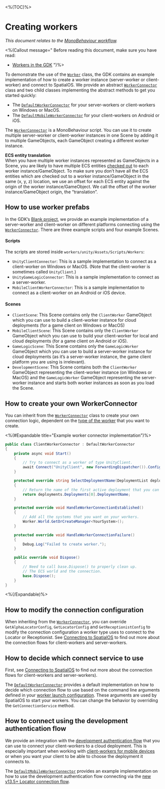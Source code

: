 <%(TOC)%>

# Creating workers

_This document relates to the [MonoBehaviour workflow]({{urlRoot}}/reference/workflows/overview)._

<%(Callout message="
Before reading this document, make sure you have read:

  * [Workers in the GDK]({{urlRoot}}/reference/concepts/worker)
")%>

To demonstrate the use of the [`Worker`]({{urlRoot}}/api/core/worker) class, the GDK contains an example implementation of how to create a worker instance (server-worker or client-worker) and connect to SpatialOS. We provide an abstract [`WorkerConnector`]({{urlRoot}}/api/core/worker-connector) class and two child classes implementing the abstract methods to get you started quickly:

  * The [`DefaultWorkerConnector`]({{urlRoot}}/api/core/default-worker-connector) for your server-workers or client-workers on Windows or MacOS.
  * The [`DefaultMobileWorkerConnector`]({{urlRoot}}/api/mobile/mobile-worker-connector) for your client-workers on Android or iOS.

The [`WorkerConnector`]({{urlRoot}}/api/core/worker-connector) is a MonoBehaviour script. You can use it to create multiple server-worker or client-worker instances in one Scene by adding it to multiple GameObjects, each GameObject creating a different worker instance.

**ECS entity translation** <br/>
When you have multiple worker instances represented as GameObjects in a Scene, you are likely to have multiple ECS entities [checked out]({{urlRoot}}/reference/glossary#authority) to each worker instance/GameObject. To make sure you don’t have all the ECS entities which are checked out to a worker instance/GameObject in the same (x, y, z) location, we use an offset for each ECS entity against the origin of the worker instance/GameObject.  We call the offset of the worker instance/GameObject origin, the “translation”.

## How to use worker prefabs

In the GDK’s [Blank project](https://github.com/spatialos/gdk-for-unity-blank-project), we provide an example implementation of a server-worker and client-worker on different platforms connecting using the [`WorkerConnector`]({{urlRoot}}/api/core/worker-connector). There are three example scripts and four example Scenes.

#### Scripts

The scripts are stored inside `workers/unity/Assets/Scripts/Workers`:

* `UnityClientConnector`: This is a sample implementation to connect as a client-worker on Windows or MacOS. (Note that the client-worker is sometimes called `UnityClient`.)
* `UnityGameLogicConnector`: This is a sample implementation to connect as a server-worker.
* `MobileClientWorkerConnector`: This is a sample implementation to connect as a client-worker on an Android or iOS device.

#### Scenes

* `ClientScene`: This Scene contains only the `ClientWorker` GameObject which you can use to build a client-worker instance for cloud deployments (for a game client on Windows or MacOS)
* `MobileClientScene`: This Scene contains only the `ClientWorker` GameObject which you can use to build your client-worker for local and cloud deployments (for a game client on Android or iOS).
* `GameLogicScene`: This Scene contains only the `GameLogicWorker` GameObject which you can use to build a server-worker instance for cloud deployments (as it’s a server-worker instance, the game client platform you are using is irrelevant).
* `DevelopmentScene`: This Scene contains both the `ClientWorker` GameObject representing the client-worker instance (on Windows or MacOS) and the `GameLogicWorker` GameObject representing the server-worker instance and starts both worker instances as soon as you load the Scene.

## How to create your own WorkerConnector

You can inherit from the [`WorkerConnector`]({{urlRoot}}/api/core/worker-connector) class to create your own connection logic, dependent on the [type of the worker]({{urlRoot}}/reference/glossary#worker-types) that you want to create.

<%(#Expandable title="Example worker connector implementation")%>

```csharp
public class ClientWorkerConnector : DefaultWorkerConnector
{
    private async void Start()
    {
        // Try to connect as a worker of type UnityClient.
        await Connect("UnityClient", new ForwardingDispatcher()).ConfigureAwait(false);
    }

    protected override string SelectDeploymentName(DeploymentList deployments)
    {
        // Return the name of the first active deployment that you can find.
        return deployments.Deployments[0].DeploymentName;
    }

    protected override void HandleWorkerConnectionEstablished()
    {
        // Add all the systems that you want on your workers.
        Worker.World.GetOrCreateManager<YourSystem>();
    }

    protected override void HandleWorkerConnectionFailure()
    {
        Debug.Log("Failed to create worker.");
    }

    public override void Dispose()
    {
        // Need to call base.Dispose() to properly clean up.
        // The ECS world and the connection.
        base.Dispose();
    }
}
```

<%(/Expandable)%>

## How to modify the connection configuration

When inheriting from the [`WorkerConnector`]({{urlRoot}}/api/core/worker-connector), you can override `GetAlphaLocatorConfig`, `GetLocatorConfig` and
`GetReceptionistConfig` to modify the connection configuration a worker type uses to connect to the
Locator or Receptionist. See [Connecting to SpatialOS]({{urlRoot}}/reference/concepts/connection-flows) to find out more about the connection flows for client-workers and server-workers.

## How to decide which connect service to use

First, see [Connecting to SpatialOS]({{urlRoot}}/reference/concepts/connection-flows) to find out more about the connection flows for client-workers and server-workers).

The [`DefaultWorkerConnector`]({{urlRoot}}/api/core/default-worker-connector) provides a default implementation on how to decide which connection flow to use based on the command line arguments defined in your [worker launch configuration](https://docs.improbable.io/reference/13.7/shared/project-layout/launch-configuration). These arguments are used by SpatialOS to start your workers. You can change the behavior by overriding the `GetConnectionService` method.

## How to connect using the development authentication flow

We provide an integration with the [development authentication flow](https://docs.improbable.io/reference/latest/shared/auth/development-authentication#developmentauthenticationtoken-maintenance) that you can use to connect your client-workers to a cloud deployment. This is especially important when working with [client-workers for mobile devices]({{urlRoot}}/modules/mobile/overview) or when you want your client to be able to choose the deployment it connects to.

The [`DefaultMobileWorkerConnector`]({{urlRoot}}/api/mobile/mobile-worker-connector) provides an example implementation on how to use the development authentication flow connecting via the [new v13.5+ Locator connection flow]({{urlRoot}}/reference/concepts/connection-flows#locator-connection-flow).